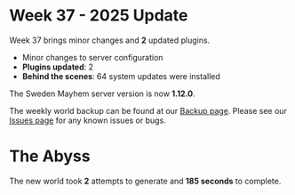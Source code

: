 # Week 37 - 2025 Update

Week 37 brings minor changes and **2** updated plugins.

- Minor changes to server configuration
- **Plugins updated**: 2
- **Behind the scenes**: 64 system updates were installed

The Sweden Mayhem server version is now **1.12.0**.

The weekly world backup can be found at our [Backup page](/minecraft/backups).
Please see our [Issues page](/minecraft/issues) for any known issues or bugs.

# The Abyss



The new world took **2** attempts to generate and **185 seconds** to complete.
 
